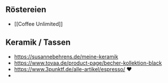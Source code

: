 
## Röstereien

- [[Coffee Unlimited]]


## Keramik / Tassen

- https://susannebehrens.de/meine-keramik
- https://www.tovaa.de/product-page/becher-kollektion-black
- https://www.3punktf.de/alle-artikel/espresso/ ❤️
- 
